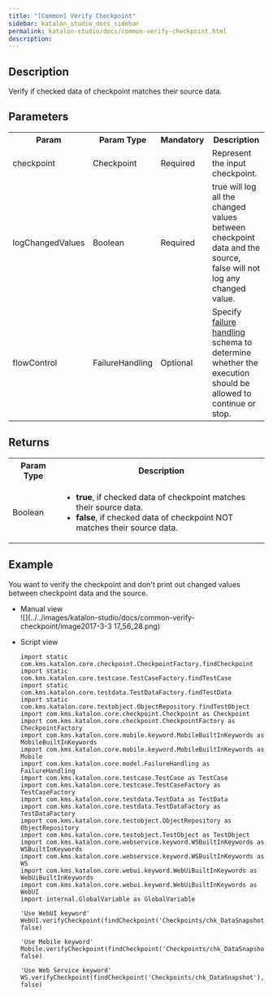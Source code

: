 ```yaml
---
title: "[Common] Verify Checkpoint" 
sidebar: katalon_studio_docs_sidebar
permalink: katalon-studio/docs/common-verify-checkpoint.html 
description: 
---
```

Description  
-------------

Verify if checked data of checkpoint matches their source data.

Parameters  
------------

<table class="" style="table-layout: fixed;"><colgroup class="" style=""><col style="" class=""><col style="" class=""><col style="" class=""><col style="" class=""></colgroup><tbody class="" style=""><tr class="" style=""><th class="" style="">Param</th><th class="" style="">Param Type</th><th class="" colspan="1" style="">Mandatory</th><th class="" colspan="1" style="">Description</th></tr><tr class="" style=""><td class="" colspan="1" style=""><span style="" class="">checkpoint</span></td><td class="" colspan="1" style=""><span style="" class="">Checkpoint</span></td><td class="" colspan="1" style=""><span style="" class="">Required</span></td><td class="" colspan="1" style=""><span style="" class="">Represent the input checkpoint.</span></td></tr><tr class="" style=""><td class="" colspan="1" style=""><span style="" class="">logChangedValues</span></td><td class="" colspan="1" style=""><span style="" class="">Boolean</span></td><td class="" colspan="1" style=""><span style="" class="">Required</span></td><td class="" colspan="1" style=""><span style="" class="">true will log all the changed values between checkpoint data and the source, false will not log any changed value.</span></td></tr><tr class="" style=""><td class="" style=""><span style="" class="">flowControl</span></td><td class="" style=""><span style="" class="">FailureHandling</span></td><td class="" colspan="1" style=""><span style="" class="">Optional</span></td><td class="" colspan="1" style=""><span style="" class="">Spec</span><span class="" style="">ify </span><a href="https://docs.katalon.com/x/qAAM" rel="nofollow" class="" style="">failure handling</a><span class="" style=""> schema to determine whether the execution should be allowed to continue or stop.</span></td></tr></tbody></table>

Returns
-------

<table class="" style="table-layout: fixed;"><colgroup class="" style=""><col style="" class=""><col style="" class=""></colgroup><tbody class="" style=""><tr class="" style=""><th class="" style="">Param Type</th><th class="" style="">Description</th></tr><tr class="" style=""><td class="" style=""><span style="" class="">Boolean</span></td><td class="" style=""><ul class="" style=""><li class="" style=""><span style="" class=""><strong class="" style="">true</strong>, if checked data of checkpoint matches their source data.</span></li><li class="" style=""><span style="" class=""><strong class="" style="">false</strong>, if checked data of checkpoint NOT matches their source data.</span></li></ul></td></tr></tbody></table>

Example 
--------

You want to verify the checkpoint and don't print out changed values between checkpoint data and the source.

*   Manual view    
    ![](../../images/katalon-studio/docs/common-verify-checkpoint/image2017-3-3 17_56_28.png)
*   Script view 
    
    ```
    import static com.kms.katalon.core.checkpoint.CheckpointFactory.findCheckpoint
    import static com.kms.katalon.core.testcase.TestCaseFactory.findTestCase
    import static com.kms.katalon.core.testdata.TestDataFactory.findTestData
    import static com.kms.katalon.core.testobject.ObjectRepository.findTestObject
    import com.kms.katalon.core.checkpoint.Checkpoint as Checkpoint
    import com.kms.katalon.core.checkpoint.CheckpointFactory as CheckpointFactory
    import com.kms.katalon.core.mobile.keyword.MobileBuiltInKeywords as MobileBuiltInKeywords
    import com.kms.katalon.core.mobile.keyword.MobileBuiltInKeywords as Mobile
    import com.kms.katalon.core.model.FailureHandling as FailureHandling
    import com.kms.katalon.core.testcase.TestCase as TestCase
    import com.kms.katalon.core.testcase.TestCaseFactory as TestCaseFactory
    import com.kms.katalon.core.testdata.TestData as TestData
    import com.kms.katalon.core.testdata.TestDataFactory as TestDataFactory
    import com.kms.katalon.core.testobject.ObjectRepository as ObjectRepository
    import com.kms.katalon.core.testobject.TestObject as TestObject
    import com.kms.katalon.core.webservice.keyword.WSBuiltInKeywords as WSBuiltInKeywords
    import com.kms.katalon.core.webservice.keyword.WSBuiltInKeywords as WS
    import com.kms.katalon.core.webui.keyword.WebUiBuiltInKeywords as WebUiBuiltInKeywords
    import com.kms.katalon.core.webui.keyword.WebUiBuiltInKeywords as WebUI
    import internal.GlobalVariable as GlobalVariable
    
    'Use WebUI keyword'
    WebUI.verifyCheckpoint(findCheckpoint('Checkpoints/chk_DataSnapshot'), false)
     
    'Use Mobile keyword'
    Mobile.verifyCheckpoint(findCheckpoint('Checkpoints/chk_DataSnapshot'), false)
    
    'Use Web Service keyword'
    WS.verifyCheckpoint(findCheckpoint('Checkpoints/chk_DataSnapshot'), false)
    
    ```